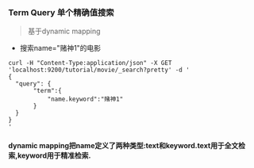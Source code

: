 ### Term Query 单个精确值搜索

> 基于dynamic mapping

* 搜索name="赌神1"的电影
```
curl -H "Content-Type:application/json" -X GET 'localhost:9200/tutorial/movie/_search?pretty' -d '
{
  "query": {
       "term":{
           "name.keyword":"赌神1"
       }
  }
}
'
```
#### dynamic mapping把name定义了两种类型:text和keyword.text用于全文检索,keyword用于精准检索.


